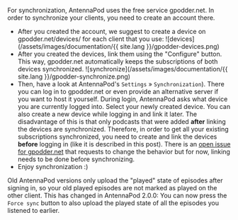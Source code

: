 For synchronization, AntennaPod uses the free service gpodder.net. In order to synchronize your clients, you need to create an account there.

- After you created the account, we suggest to create a device on gpodder.net/devices/ for each client that you use:
  ![devices](/assets/images/documentation/{{ site.lang }}/gpodder-devices.png)
- After you created the devices, link them using the "Configure" button. This way, gpodder.net automatically keeps the subscriptions of both devices synchronized.
  ![synchronize](/assets/images/documentation/{{ site.lang }}/gpodder-synchronize.png) 
- Then, have a look at AntennaPod's `Settings` » `Synchronization`). There you can log in to gpodder.net or even provide an alternative server if you want to host it yourself. During login, AntennaPod asks what device you are currently logged into. Select your newly created device.
  You can also create a new device while logging in and link it later. The disadvantage of this is that only podcasts that were added **after** linking the devices are synchronized. Therefore, in order to get all your existing subscriptions synchronized, you need to create and link the devices **before** logging in (like it is described in this post). There is an [open issue for gpodder.net](https://github.com/gpodder/mygpo/issues/388) that requests to change the behavior but for now, linking needs to be done before synchronizing.
- Enjoy synchronization :)

Old AntennaPod versions only upload the "played" state of episodes after signing in, so your old played episodes are not marked as played on the other client. This has changed in AntennaPod 2.0.0: You can now press the `Force sync` button to also upload the played state of all the episodes you listened to earlier. 
